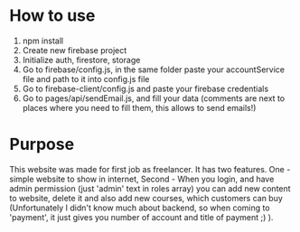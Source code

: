 # How to use
1. npm install
2. Create new firebase project
3. Initialize auth, firestore, storage
4. Go to firebase/config.js, in the same folder paste your accountService file and path to it into config.js file
5. Go to firebase-client/config.js and paste your firebase credentials
6. Go to pages/api/sendEmail.js, and fill your data (comments are next to places where you need to fill them, this allows to send emails!)

# Purpose
This website was made for first job as freelancer. It has two features. One - simple website to show in internet, Second - When you login, and have admin permission (just 'admin' text in roles array) you can add new content to website, delete it and also add new courses, which customers can buy (Unfortunately I didn't know much about backend, so when coming to 'payment', it just gives you number of account and title of payment ;) ).
